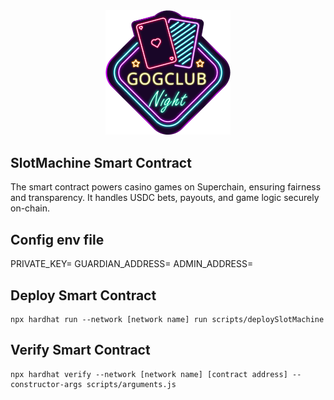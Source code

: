 <center>
<img src="./logo/logo.png" width="200"/>
</center>


## SlotMachine Smart Contract

The smart contract powers casino games on Superchain, ensuring fairness and transparency. It handles USDC bets, payouts, and game logic securely on-chain.

## Config env file
PRIVATE_KEY=
GUARDIAN_ADDRESS=
ADMIN_ADDRESS=

## Deploy Smart Contract
```
npx hardhat run --network [network name] run scripts/deploySlotMachine
```

## Verify Smart Contract
```
npx hardhat verify --network [network name] [contract address] --constructor-args scripts/arguments.js
```